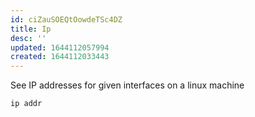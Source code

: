 ```yaml
---
id: ciZauSOEQtOowdeTSc4DZ
title: Ip
desc: ''
updated: 1644112057994
created: 1644112033443
---
```


See IP addresses for given interfaces on a linux machine

```bash
ip addr
```
